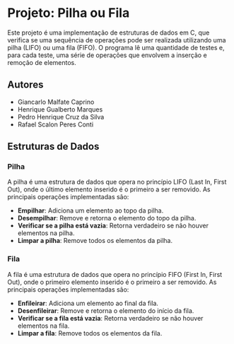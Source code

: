 # Projeto: Pilha ou Fila

Este projeto é uma implementação de estruturas de dados em C, que verifica se uma sequência de operações pode ser realizada utilizando uma pilha (LIFO) ou uma fila (FIFO). O programa lê uma quantidade de testes e, para cada teste, uma série de operações que envolvem a inserção e remoção de elementos.

## Autores
- Giancarlo Malfate Caprino
- Henrique Gualberto Marques
- Pedro Henrique Cruz da Silva
- Rafael Scalon Peres Conti

## Estruturas de Dados

### Pilha

A pilha é uma estrutura de dados que opera no princípio LIFO (Last In, First Out), onde o último elemento inserido é o primeiro a ser removido. As principais operações implementadas são:
- **Empilhar**: Adiciona um elemento ao topo da pilha.
- **Desempilhar**: Remove e retorna o elemento do topo da pilha.
- **Verificar se a pilha está vazia**: Retorna verdadeiro se não houver elementos na pilha.
- **Limpar a pilha**: Remove todos os elementos da pilha.

### Fila
A fila é uma estrutura de dados que opera no princípio FIFO (First In, First Out), onde o primeiro elemento inserido é o primeiro a ser removido. As principais operações implementadas são:
- **Enfileirar**: Adiciona um elemento ao final da fila.
- **Desenfileirar**: Remove e retorna o elemento do início da fila.
- **Verificar se a fila está vazia**: Retorna verdadeiro se não houver elementos na fila.
- **Limpar a fila**: Remove todos os elementos da fila.

